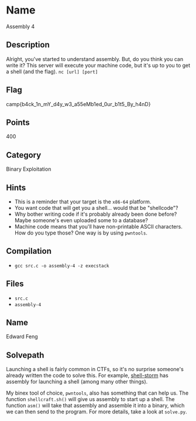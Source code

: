 # Name
Assembly 4

## Description
Alright, you've started to understand assembly.
But, do you think you can write it?
This server will execute your machine code, but it's up to you to get a shell (and the flag).
`nc [url] [port]`

## Flag
camp{b4ck_1n_mY_d4y_w3_a55eMb1ed_0ur_b1t5_By_h4nD}

## Points
400

## Category
Binary Exploitation

## Hints
* This is a reminder that your target is the `x86-64` platform.
* You want code that will get you a shell... would that be "shellcode"?
* Why bother writing code if it's probably already been done before? Maybe someone's even uploaded some to a database?
* Machine code means that you'll have non-printable ASCII characters. How do you type those? One way is by using `pwntools`.

## Compilation
* `gcc src.c -o assembly-4 -z execstack`

## Files
* `src.c`
* `assembly-4`

## Name
Edward Feng

## Solvepath
Launching a shell is fairly common in CTFs, so it's no surprise someone's already written the code to solve this.
For example, [shell-storm](http://shell-storm.org/shellcode/) has assembly for launching a shell (among many other things).

My binex tool of choice, `pwntools`, also has something that can help us.
The function `shellcraft.sh()` will give us assembly to start up a shell.
The function `asm()` will take that assembly and assemble it into a binary, which we can then send to the program.
For more details, take a look at `solve.py`.
